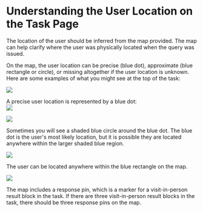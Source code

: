 # Understanding the User Location on the Task Page

The location of the user should be inferred from the map provided. The map can help clarify where the user was physically located when the query was issued.

On the map, the user location can be precise (blue dot), approximate (blue rectangle or circle), or missing altogether if the user location is unknown. Here are some examples of what you might see at the top of the task:

<div class="examples">
<div class="example">
<div class="results">
<div class="result">

![](/img/qrg/img856.jpg)

A precise user location is represented by a blue dot:  
![](/img/qrg/img857.jpg)

</div>
<div class="result">

![](/img/qrg/img859.jpg)

Sometimes you will see a shaded blue circle around the blue dot. The blue dot is the user's most likely location, but it is possible they are located anywhere within the larger shaded blue region.

</div>
<div class="result">

![](/img/qrg/img860.jpg)

The user can be located anywhere within the blue rectangle on the map.

</div>
<div class="result">

![](/img/qrg/img861.jpg)

The map includes a response pin, which is a marker for a visit-in-person result block in the task. If there are three visit-in-person result blocks in the task, there should be three response pins on the map.

</div>
</div>
</div>
</div>
